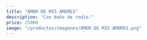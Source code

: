 ```yaml
---
title: "AMOR DE MIS AMORES"
description: "Con baño de rodio."
price: 25000
image: "/productos/imagenes/AMOR DE MIS AMORES.png"
---
```


